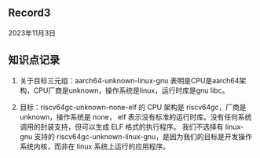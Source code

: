 Record3
---------------
2023年11月3日

知识点记录
-------
1. 关于目标三元组：aarch64-unknown-linux-gnu 表明是CPU是aarch64架构，CPU厂商是unknown，操作系统是linux，运行时库是gnu libc。

2. 目标：riscv64gc-unknown-none-elf 的 CPU 架构是 riscv64gc，厂商是 unknown，操作系统是 none， elf 表示没有标准的运行时库。没有任何系统调用的封装支持，但可以生成 ELF 格式的执行程序。 我们不选择有 linux-gnu 支持的 riscv64gc-unknown-linux-gnu，是因为我们的目标是开发操作系统内核，而非在 linux 系统上运行的应用程序。


